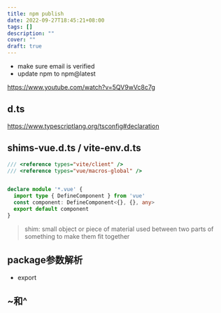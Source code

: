 ```yaml
---
title: npm publish
date: 2022-09-27T18:45:21+08:00
tags: []
description: ""
cover: ""
draft: true
---
```


- make sure email is verified
- update npm to  npm@latest


https://www.youtube.com/watch?v=5QV9wVc8c7g



## d.ts
https://www.typescriptlang.org/tsconfig#declaration


## shims-vue.d.ts  / vite-env.d.ts

```ts
/// <reference types="vite/client" />
/// <reference types="vue/macros-global" />


declare module '*.vue' {
  import type { DefineComponent } from 'vue'
  const component: DefineComponent<{}, {}, any>
  export default component
}
```

> shim:   small object or piece of material used between two parts of something to make them fit together




## package参数解析

- export


## ~和^

